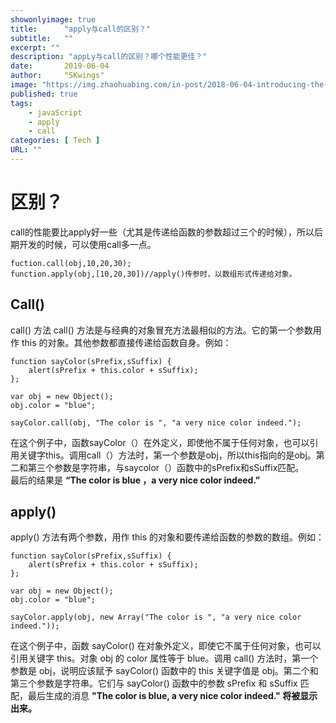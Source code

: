 ```yaml
---
showonlyimage: true
title:      "apply与call的区别？"
subtitle:   ""
excerpt: ""
description: "appLy与call的区别？哪个性能更佳？"
date:       2019-06-04
author:     "SKwings"
image: "https://img.zhaohuabing.com/in-post/2018-06-04-introducing-the-istio-v1alpha3-routing-api/background.jpg"
published: true 
tags:
    - javaScript
    - apply 
    - call
categories: [ Tech ]
URL: ""
---
```


# 区别？

call的性能要比apply好一些（尤其是传递给函数的参数超过三个的时候），所以后期开发的时候，可以使用call多一点。
```
fuction.call(obj,10,20,30);  
function.apply(obj,[10,20,30])//apply()传参时，以数组形式传递给对象。
```

## Call()

call() 方法
call() 方法是与经典的对象冒充方法最相似的方法。它的第一个参数用作 this 的对象。其他参数都直接传递给函数自身。例如：

```
function sayColor(sPrefix,sSuffix) {
    alert(sPrefix + this.color + sSuffix);
};

var obj = new Object();
obj.color = "blue";

sayColor.call(obj, "The color is ", "a very nice color indeed.");
```
在这个例子中，函数sayColor（）在外定义，即使他不属于任何对象，也可以引用关键字this。调用call（）方法时，第一个参数是obj，所以this指向的是obj。第二和第三个参数是字符串，与saycolor（）函数中的sPrefix和sSuffix匹配。  
最后的结果是 **“The color is blue ，a very nice color indeed.”**

## apply()

apply() 方法有两个参数，用作 this 的对象和要传递给函数的参数的数组。例如：

```
function sayColor(sPrefix,sSuffix) {
    alert(sPrefix + this.color + sSuffix);
};

var obj = new Object();
obj.color = "blue";

sayColor.apply(obj, new Array("The color is ", "a very nice color indeed."));

```
在这个例子中，函数 sayColor() 在对象外定义，即使它不属于任何对象，也可以引用关键字 this。对象 obj 的 color 属性等于 blue。调用 call() 方法时，第一个参数是 obj，说明应该赋予 sayColor() 函数中的 this 关键字值是 obj。第二个和第三个参数是字符串。它们与 sayColor() 函数中的参数 sPrefix 和 sSuffix 匹配，最后生成的消息 **"The color is blue, a very nice color indeed." 将被显示出来。**